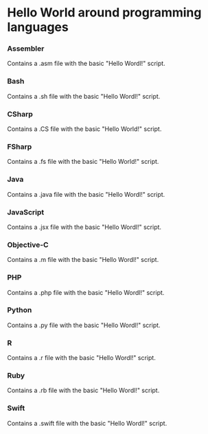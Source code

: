 # Hello World around programming languages
### Assembler
Contains a .asm file with the basic "Hello Wordl!" script.
### Bash
Contains a .sh file with the basic "Hello Wordl!" script.
### CSharp
Contains a .CS file with the basic "Hello World!" script.
### FSharp
Contains a .fs file with the basic "Hello World!" script.
### Java
Contains a .java file with the basic "Hello Wordl!" script.
### JavaScript
Contains a .jsx file with the basic "Hello Wordl!" script.
### Objective-C
Contains a .m file with the basic "Hello Wordl!" script.
### PHP
Contains a .php file with the basic "Hello Wordl!" script.
### Python
Contains a .py file with the basic "Hello Wordl!" script.
### R
Contains a .r file with the basic "Hello Wordl!" script.
### Ruby
Contains a .rb file with the basic "Hello Wordl!" script.
### Swift
Contains a .swift file with the basic "Hello Wordl!" script.